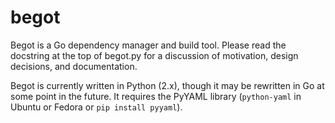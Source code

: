 # begot

Begot is a Go dependency manager and build tool. Please read the docstring at
the top of begot.py for a discussion of motivation, design decisions, and
documentation.

Begot is currently written in Python (2.x), though it may be rewritten in Go at
some point in the future. It requires the PyYAML library (`python-yaml` in
Ubuntu or Fedora or `pip install pyyaml`).
